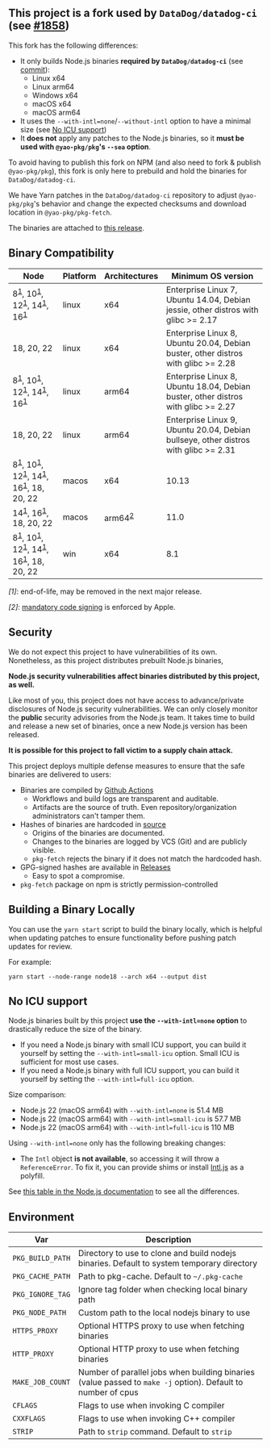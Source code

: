 ## This project is a fork used by `DataDog/datadog-ci` (see [#1858](https://github.com/DataDog/datadog-ci/pull/1858))

This fork has the following differences:

- It only builds Node.js binaries **required by `DataDog/datadog-ci`** (see [commit](https://github.com/Drarig29/pkg-fetch/commit/f773148f7e1d7c79fbec1ce5683368ce10016278)):
  - Linux x64
  - Linux arm64
  - Windows x64
  - macOS x64
  - macOS arm64
- It uses the `--with-intl=none`/`--without-intl` option to have a minimal size (see [No ICU support](#no-icu-support))
- It **does not** apply any patches to the Node.js binaries, so it **must be used with `@yao-pkg/pkg`'s `--sea` option**.

To avoid having to publish this fork on NPM (and also need to fork & publish `@yao-pkg/pkg`), this fork is only here to prebuild and hold the binaries for `DataDog/datadog-ci`.

We have Yarn patches in the `DataDog/datadog-ci` repository to adjust `@yao-pkg/pkg`'s behavior and change the expected checksums and download location in `@yao-pkg/pkg-fetch`.

The binaries are attached to [this release](https://github.com/Drarig29/pkg-fetch/releases/latest).

## Binary Compatibility

| Node                                                                                                                              | Platform | Architectures             | Minimum OS version                                                                  |
| --------------------------------------------------------------------------------------------------------------------------------- | -------- | ------------------------- | ----------------------------------------------------------------------------------- |
| 8<sup>[1](#fn1)</sup>, 10<sup>[1](#fn1)</sup>, 12<sup>[1](#fn1)</sup>, 14<sup>[1](#fn1)</sup>, 16<sup>[1](#fn1)</sup>             | linux    | x64                       | Enterprise Linux 7, Ubuntu 14.04, Debian jessie, other distros with glibc >= 2.17   |
| 18, 20, 22                                                                                                                        | linux    | x64                       | Enterprise Linux 8, Ubuntu 20.04, Debian buster, other distros with glibc >= 2.28   |
| 8<sup>[1](#fn1)</sup>, 10<sup>[1](#fn1)</sup>, 12<sup>[1](#fn1)</sup>, 14<sup>[1](#fn1)</sup>, 16<sup>[1](#fn1)</sup>             | linux    | arm64                     | Enterprise Linux 8, Ubuntu 18.04, Debian buster, other distros with glibc >= 2.27   |
| 18, 20, 22                                                                                                                        | linux    | arm64                     | Enterprise Linux 9, Ubuntu 20.04, Debian bullseye, other distros with glibc >= 2.31 |
| 8<sup>[1](#fn1)</sup>, 10<sup>[1](#fn1)</sup>, 12<sup>[1](#fn1)</sup>, 14<sup>[1](#fn1)</sup>, 16<sup>[1](#fn1)</sup>, 18, 20, 22 | macos    | x64                       | 10.13                                                                               |
| 14<sup>[1](#fn1)</sup>, 16<sup>[1](#fn1)</sup>, 18, 20, 22                                                                        | macos    | arm64<sup>[2](#fn2)</sup> | 11.0                                                                                |
| 8<sup>[1](#fn1)</sup>, 10<sup>[1](#fn1)</sup>, 12<sup>[1](#fn1)</sup>, 14<sup>[1](#fn1)</sup>, 16<sup>[1](#fn1)</sup>, 18, 20, 22 | win      | x64                       | 8.1                                                                                 |

<em id="fn1">[1]</em>: end-of-life, may be removed in the next major release.

<em id="fn2">[2]</em>: [mandatory code signing](https://developer.apple.com/documentation/macos-release-notes/macos-big-sur-11_0_1-universal-apps-release-notes) is enforced by Apple.

## Security

We do not expect this project to have vulnerabilities of its own. Nonetheless, as this project distributes prebuilt Node.js binaries,

**Node.js security vulnerabilities affect binaries distributed by this project, as well.**

Like most of you, this project does not have access to advance/private disclosures of Node.js security vulnerabilities. We can only closely monitor the **public** security advisories from the Node.js team. It takes time to build and release a new set of binaries, once a new Node.js version has been released.

**It is possible for this project to fall victim to a supply chain attack.**

This project deploys multiple defense measures to ensure that the safe binaries are delivered to users:

- Binaries are compiled by [Github Actions](https://github.com/yao-pkg/pkg-fetch/actions)
  - Workflows and build logs are transparent and auditable.
  - Artifacts are the source of truth. Even repository/organization administrators can't tamper them.
- Hashes of binaries are hardcoded in [source](https://github.com/yao-pkg/pkg-fetch/blob/HEAD/lib/expected.ts)
  - Origins of the binaries are documented.
  - Changes to the binaries are logged by VCS (Git) and are publicly visible.
  - `pkg-fetch` rejects the binary if it does not match the hardcoded hash.
- GPG-signed hashes are available in [Releases](https://github.com/yao-pkg/pkg-fetch/releases)
  - Easy to spot a compromise.
- `pkg-fetch` package on npm is strictly permission-controlled

## Building a Binary Locally

You can use the `yarn start` script to build the binary locally, which is helpful
when updating patches to ensure functionality before pushing patch updates for
review.

For example:

`yarn start --node-range node18 --arch x64 --output dist`

## No ICU support

Node.js binaries built by this project **use the `--with-intl=none` option** to drastically reduce the size of the binary.

- If you need a Node.js binary with small ICU support, you can build it yourself by setting the `--with-intl=small-icu` option. Small ICU is sufficient for most use cases.
- If you need a Node.js binary with full ICU support, you can build it yourself by setting the `--with-intl=full-icu` option.

Size comparison:

- Node.js 22 (macOS arm64) with `--with-intl=none` is 51.4 MB
- Node.js 22 (macOS arm64) with `--with-intl=small-icu` is 57.7 MB
- Node.js 22 (macOS arm64) with `--with-intl=full-icu` is 110 MB

Using `--with-intl=none` only has the following breaking changes:

- The `Intl` object **is not available**, so accessing it will throw a `ReferenceError`. To fix it, you can provide shims or install [Intl.js](https://github.com/andyearnshaw/Intl.js) as a polyfill.

See [this table in the Node.js documentation](https://nodejs.org/api/intl.html#options-for-building-nodejs) to see all the differences.

## Environment

| Var              | Description                                                                                                  |
| ---------------- | ------------------------------------------------------------------------------------------------------------ |
| `PKG_BUILD_PATH` | Directory to use to clone and build nodejs binaries. Default to system temporary directory                   |
| `PKG_CACHE_PATH` | Path to pkg-cache. Default to `~/.pkg-cache`                                                                 |
| `PKG_IGNORE_TAG` | Ignore tag folder when checking local binary path                                                            |
| `PKG_NODE_PATH`  | Custom path to the local nodejs binary to use                                                                |
| `HTTPS_PROXY`    | Optional HTTPS proxy to use when fetching binaries                                                           |
| `HTTP_PROXY`     | Optional HTTP proxy to use when fetching binaries                                                            |
| `MAKE_JOB_COUNT` | Number of parallel jobs when building binaries (value passed to `make -j` option). Default to number of cpus |
| `CFLAGS`         | Flags to use when invoking C compiler                                                                        |
| `CXXFLAGS`       | Flags to use when invoking C++ compiler                                                                      |
| `STRIP`          | Path to `strip` command. Default to `strip`                                                                  |
